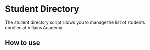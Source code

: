 # Student Directory #

The student directory script allows you to manage the list of students enrolled at Villains Academy.

## How to use ##

